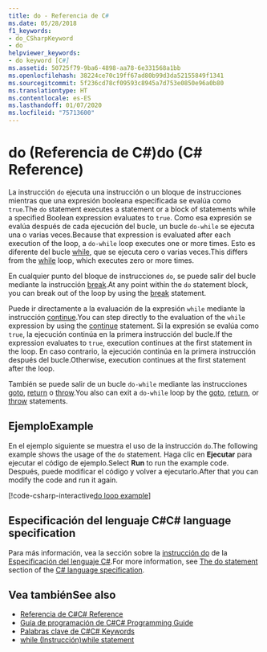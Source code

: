 ```yaml
---
title: do - Referencia de C#
ms.date: 05/28/2018
f1_keywords:
- do_CSharpKeyword
- do
helpviewer_keywords:
- do keyword [C#]
ms.assetid: 50725f79-9ba6-4898-aa78-6e331568a1bb
ms.openlocfilehash: 38224ce70c19ff67ad80b99d3da52155849f1341
ms.sourcegitcommit: 5f236cd78cf09593c8945a7d753e0850e96a0b80
ms.translationtype: HT
ms.contentlocale: es-ES
ms.lasthandoff: 01/07/2020
ms.locfileid: "75713600"
---
```

# <a name="do-c-reference"></a><span data-ttu-id="f8ec4-102">do (Referencia de C#)</span><span class="sxs-lookup"><span data-stu-id="f8ec4-102">do (C# Reference)</span></span>

<span data-ttu-id="f8ec4-103">La instrucción `do` ejecuta una instrucción o un bloque de instrucciones mientras que una expresión booleana especificada se evalúa como `true`.</span><span class="sxs-lookup"><span data-stu-id="f8ec4-103">The `do` statement executes a statement or a block of statements while a specified Boolean expression evaluates to `true`.</span></span> <span data-ttu-id="f8ec4-104">Como esa expresión se evalúa después de cada ejecución del bucle, un bucle `do-while` se ejecuta una o varias veces.</span><span class="sxs-lookup"><span data-stu-id="f8ec4-104">Because that expression is evaluated after each execution of the loop, a `do-while` loop executes one or more times.</span></span> <span data-ttu-id="f8ec4-105">Esto es diferente del bucle [while](while.md), que se ejecuta cero o varias veces.</span><span class="sxs-lookup"><span data-stu-id="f8ec4-105">This differs from the [while](while.md) loop, which executes zero or more times.</span></span>

<span data-ttu-id="f8ec4-106">En cualquier punto del bloque de instrucciones `do`, se puede salir del bucle mediante la instrucción [break](break.md).</span><span class="sxs-lookup"><span data-stu-id="f8ec4-106">At any point within the `do` statement block, you can break out of the loop by using the [break](break.md) statement.</span></span>

<span data-ttu-id="f8ec4-107">Puede ir directamente a la evaluación de la expresión `while` mediante la instrucción [continue](continue.md).</span><span class="sxs-lookup"><span data-stu-id="f8ec4-107">You can step directly to the evaluation of the `while` expression by using the [continue](continue.md) statement.</span></span> <span data-ttu-id="f8ec4-108">Si la expresión se evalúa como `true`, la ejecución continúa en la primera instrucción del bucle.</span><span class="sxs-lookup"><span data-stu-id="f8ec4-108">If the expression evaluates to `true`, execution continues at the first statement in the loop.</span></span> <span data-ttu-id="f8ec4-109">En caso contrario, la ejecución continúa en la primera instrucción después del bucle.</span><span class="sxs-lookup"><span data-stu-id="f8ec4-109">Otherwise, execution continues at the first statement after the loop.</span></span>

<span data-ttu-id="f8ec4-110">También se puede salir de un bucle `do-while` mediante las instrucciones [goto](goto.md), [return](return.md) o [throw](throw.md).</span><span class="sxs-lookup"><span data-stu-id="f8ec4-110">You also can exit a `do-while` loop by the [goto](goto.md), [return](return.md), or [throw](throw.md) statements.</span></span>

## <a name="example"></a><span data-ttu-id="f8ec4-111">Ejemplo</span><span class="sxs-lookup"><span data-stu-id="f8ec4-111">Example</span></span>

<span data-ttu-id="f8ec4-112">En el ejemplo siguiente se muestra el uso de la instrucción `do`.</span><span class="sxs-lookup"><span data-stu-id="f8ec4-112">The following example shows the usage of the `do` statement.</span></span> <span data-ttu-id="f8ec4-113">Haga clic en **Ejecutar** para ejecutar el código de ejemplo.</span><span class="sxs-lookup"><span data-stu-id="f8ec4-113">Select **Run** to run the example code.</span></span> <span data-ttu-id="f8ec4-114">Después, puede modificar el código y volver a ejecutarlo.</span><span class="sxs-lookup"><span data-stu-id="f8ec4-114">After that you can modify the code and run it again.</span></span>

[!code-csharp-interactive[do loop example](~/samples/snippets/csharp/keywords/IterationKeywordsExamples.cs#4)]

## <a name="c-language-specification"></a><span data-ttu-id="f8ec4-115">Especificación del lenguaje C#</span><span class="sxs-lookup"><span data-stu-id="f8ec4-115">C# language specification</span></span>

<span data-ttu-id="f8ec4-116">Para más información, vea la sección sobre la [instrucción do](~/_csharplang/spec/statements.md#the-do-statement) de la [Especificación del lenguaje C#](/dotnet/csharp/language-reference/language-specification/introduction).</span><span class="sxs-lookup"><span data-stu-id="f8ec4-116">For more information, see [The do statement](~/_csharplang/spec/statements.md#the-do-statement) section of the [C# language specification](/dotnet/csharp/language-reference/language-specification/introduction).</span></span>

## <a name="see-also"></a><span data-ttu-id="f8ec4-117">Vea también</span><span class="sxs-lookup"><span data-stu-id="f8ec4-117">See also</span></span>

- [<span data-ttu-id="f8ec4-118">Referencia de C#</span><span class="sxs-lookup"><span data-stu-id="f8ec4-118">C# Reference</span></span>](../index.md)
- [<span data-ttu-id="f8ec4-119">Guía de programación de C#</span><span class="sxs-lookup"><span data-stu-id="f8ec4-119">C# Programming Guide</span></span>](../../programming-guide/index.md)
- [<span data-ttu-id="f8ec4-120">Palabras clave de C#</span><span class="sxs-lookup"><span data-stu-id="f8ec4-120">C# Keywords</span></span>](index.md)
- [<span data-ttu-id="f8ec4-121">while (Instrucción)</span><span class="sxs-lookup"><span data-stu-id="f8ec4-121">while statement</span></span>](while.md)
